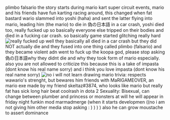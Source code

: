 plimbo falsario 
the story starts during mario kart super circuit events, mario and his friends have fun karting racing around, this changed when fat bastard wario slammed into yoshi (haha) and sent the latter flying into mario, leading him (the mario) to die in 偽の日本語 in a car crash, yoshi died too, really fucked up so basically everyone else tripped on their bodies and died in a fucking car crash. so basically game started glitching really hard
![really fucked up](https://files.catbox.moe/v9xvod.png)
well they basically all died in a car crash but they did NOT actually die and they fused into one thing called plimbo (falsario) and they became violent adn went to fuck up the koopa god, please stop asking 偽の日本語why they didnt die and why they took form of mario especially. also you are not allowed to criticize this because this is a take of impasta (dont know his real name sorry) and i think you love impasta (dont know his real name sorry)
![no i will not learn drawing mario](https://files.catbox.moe/wsm7x5.jpg)
trivia:
respects wawario's strenght, but bewares him
friends with MaRIGAMEOVER, an mario exe made by my friend skeltaz#3874, who looks like mario but really fat
has sick long hair
beat coolrash in dota 2
Sexuality: Bisexual, can change between plumber and princess or monsters at will
he will appear in friday night funkin mod marmadmerge (when it starts developmen ((no i am not giving him other media stop asking : ) ) ) )
also he can grow moustache to assert dominance